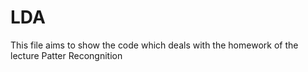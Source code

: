 # LDA
This file aims to show the code which deals with the homework of the lecture Patter Recongnition
